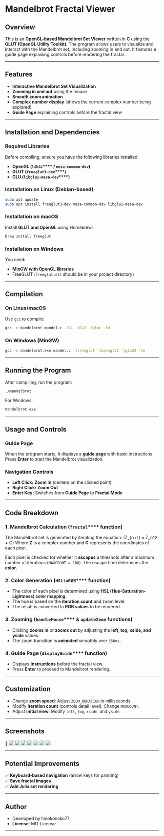 # **Mandelbrot Fractal Viewer**

## **Overview**

This is an **OpenGL-based Mandelbrot Set Viewer** written in **C** using the **GLUT (OpenGL Utility Toolkit)**. The program allows users to visualize and interact with the Mandelbrot set, including zooming in and out. It features a guide page explaining controls before rendering the fractal.

---

## **Features**

- **Interactive Mandelbrot Set Visualization**
- **Zooming in and out** using the mouse
- **Smooth zoom animation**
- **Complex number display** (shows the current complex number being explored)
- **Guide Page** explaining controls before the fractal view

---

## **Installation and Dependencies**

### **Required Libraries**

Before compiling, ensure you have the following libraries installed:

- **OpenGL (********`libGL`********\*\*\*\* / ************`mesa-common-dev`************)**
- **GLUT (********`freeglut3-dev`********\*\*\*\*)**
- **GLU (********`libglu1-mesa-dev`********\*\*\*\*)**

### **Installation on Linux (Debian-based)**

```sh
sudo apt update
sudo apt install freeglut3-dev mesa-common-dev libglu1-mesa-dev
```

### **Installation on macOS**

Install **GLUT and OpenGL** using Homebrew:

```sh
brew install freeglut
```

### **Installation on Windows**

You need:

- **MinGW with OpenGL libraries**
- FreeGLUT (`freeglut.dll` should be in your project directory)

---

## **Compilation**

### **On Linux/macOS**

Use `gcc` to compile:

```sh
gcc -o mandelbrot mandel.c -lGL -lGLU -lglut -lm
```

### **On Windows (MinGW)**

```sh
gcc -o mandelbrot.exe mandel.c -lfreeglut -lopengl32 -lglu32 -lm
```

---

## **Running the Program**

After compiling, run the program:

```sh
./mandelbrot
```

For Windows:

```sh
mandelbrot.exe
```

---

## **Usage and Controls**

### **Guide Page**

When the program starts, it displays a **guide page** with basic instructions. Press **Enter** to start the Mandelbrot visualization.

### **Navigation Controls**

- **Left Click:** **Zoom In** (centers on the clicked point)
- **Right Click:** **Zoom Out**
- **Enter Key:** Switches from **Guide Page** to **Fractal Mode**

---

## **Code Breakdown**

### **1. Mandelbrot Calculation (********`fractal`********\*\*\*\* function)**

The Mandelbrot set is generated by iterating the equation:
\(Z_{n+1} = Z_n^2 + C\)
Where **Z** is a complex number and **C** represents the coordinates of each pixel.

Each pixel is checked for whether it **escapes** a threshold after a maximum number of iterations (`MAXCOUNT = 100`). The escape time determines the **color**.

### **2. Color Generation (********`HSLtoRGB`********\*\*\*\* function)**

- The color of each pixel is determined using **HSL (Hue-Saturation-Lightness) color mapping**.
- The hue is based on the **iteration count** and zoom level.
- The result is converted to **RGB values** to be rendered.

### **3. Zooming (********`handleMouse`********\*\*\*\* & ************`updateZoom`************ functions)**

- Clicking **zooms in** or **zooms out** by adjusting the **left, top, xside, and yside** values.
- The zoom transition is **animated** smoothly over `550ms`.

### **4. Guide Page (********`displayGuide`********\*\*\*\* function)**

- Displays **instructions** before the fractal view.
- Press **Enter** to proceed to Mandelbrot rendering.

---

## **Customization**

- Change **zoom speed**: Adjust `ZOOM_DURATION` in milliseconds.
- Modify **iteration count** (controls detail level): Change `MAXCOUNT`.
- Adjust **initial view**: Modify `left`, `top`, `xside`, and `yside`.

---

## **Screenshots**

🔹 
![](scrnshots/zoom2.png)
![](scrnshots/zoom4.png)
![](scrnshots/zoom6.png)
![](scrnshots/zoom1.png)
![](scrnshots/zoom7.png)
![](scrnshots/zoom5.png)
![](scrnshots/zoom3.png)

---

## **Potential Improvements**

✅ **Keyboard-based navigation** (arrow keys for panning)\
✅ **Save fractal images**\
✅ **Add Julia set rendering**

---

## **Author**

- Developed by hinokonoko77
- **License**: MIT License

---
